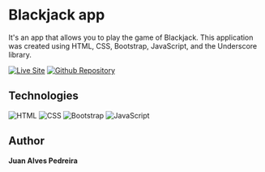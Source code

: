 # Blackjack app

It's an app that allows you to play the game of Blackjack. This application was created using HTML, CSS, Bootstrap, JavaScript, and the Underscore library.

[![Live Site](https://img.shields.io/static/v1?label=&message=Live%20Site&color=167200&style=for-the-badge)](https://juan18506.github.io/blackjack-app/)
[![Github Repository](https://img.shields.io/static/v1?label=&message=Github%20Repository&color=000000&style=for-the-badge&logo=github&logoColor=white)](https://github.com/juan18506/blackjack-app)

## Technologies

![HTML](https://img.shields.io/static/v1?label=&message=Html&color=orange&logo=html5&logoColor=white&style=for-the-badge)
![CSS](https://img.shields.io/badge/CSS-0000ff?&style=for-the-badge&logo=css3&logoColor=white)
![Bootstrap](https://img.shields.io/badge/Bootstrap-563D7C?style=for-the-badge&logo=bootstrap&logoColor=white)
![JavaScript](https://img.shields.io/static/v1?label=&message=JavaScript&color=ffbe00&logo=javascript&logoColor=white&style=for-the-badge)

## Author

**Juan Alves Pedreira**
